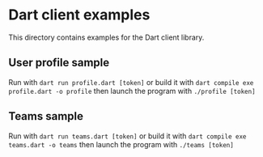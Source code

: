 # Dart client examples

This directory contains examples for the Dart client library.

## User profile sample

Run with `dart run profile.dart [token]` or build it with
`dart compile exe profile.dart -o profile` then launch the program with `./profile [token]`

## Teams sample

Run with `dart run teams.dart [token]` or build it with
`dart compile exe teams.dart -o teams` then launch the program with `./teams [token]`
